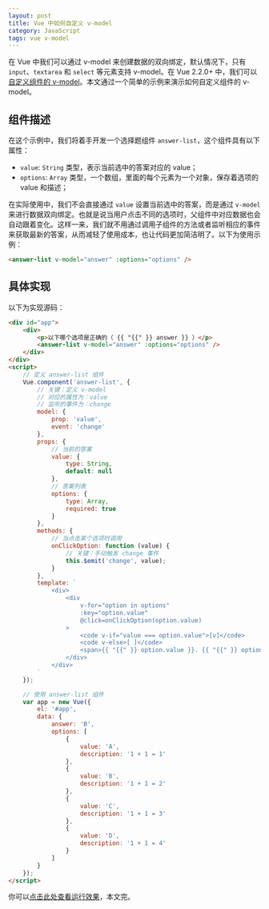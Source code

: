 ```yaml
---
layout: post
title: Vue 中如何自定义 v-model
category: JavaScript
tags: vue v-model
---
```


在 Vue 中我们可以通过 v-model 来创建数据的双向绑定，默认情况下，只有 `input`、`textarea` 和 `select` 等元素支持 v-model。在 Vue 2.2.0+ 中，我们可以[自定义组件的 v-model][vue-v-model]。本文通过一个简单的示例来演示如何自定义组件的 v-model。

[vue-v-model]: https://cn.vuejs.org/v2/guide/components-custom-events.html#%E8%87%AA%E5%AE%9A%E4%B9%89%E7%BB%84%E4%BB%B6%E7%9A%84-v-model

<!--more-->

## 组件描述

在这个示例中，我们将着手开发一个选择题组件 `answer-list`，这个组件具有以下属性：

* `value`: `String` 类型，表示当前选中的答案对应的 value；
* `options`: `Array` 类型，一个数组，里面的每个元素为一个对象，保存着选项的 value 和描述；

在实际使用中，我们不会直接通过 `value` 设置当前选中的答案，而是通过 `v-model` 来进行数据双向绑定。也就是说当用户点击不同的选项时，父组件中对应数据也会自动跟着变化。这样一来，我们就不用通过调用子组件的方法或者监听相应的事件来获取最新的答案，从而减轻了使用成本，也让代码更加简洁明了。以下为使用示例：

```html
<answer-list v-model="answer" :options="options" />
```

## 具体实现

以下为实现源码：

```html
<div id="app">
    <div>
        <p>以下哪个选项是正确的（ {{ "{{" }} answer }} ）</p>
        <answer-list v-model="answer" :options="options" />
    </div>
</div>
<script>
    // 定义 answer-list 组件
    Vue.component('answer-list', {
        // 关键：定义 v-model
        // 对应的属性为：value
        // 监听的事件为：change
        model: {
            prop: 'value',
            event: 'change'
        },
        props: {
            // 当前的答案
            value: {
                type: String,
                default: null
            },
            // 答案列表
            options: {
                type: Array,
                required: true
            }
        },
        methods: {
            // 当点击某个选项时调用
            onClickOption: function (value) {
                // 关键：手动触发 change 事件
                this.$emit('change', value);
            }
        },
        template: `
            <div>
                <div
                    v-for="option in options"
                    :key="option.value"
                    @click=onClickOption(option.value)
                >
                    <code v-if="value === option.value">[v]</code>
                    <code v-else>[ ]</code>
                    <span>{{ "{{" }} option.value }}. {{ "{{" }} option.description }}</span>
                </div>
            </div>
        `
    });

    // 使用 answer-list 组件
    var app = new Vue({
        el: '#app',
        data: {
            answer: 'B',
            options: [
                {
                    value: 'A',
                    description: '1 + 1 = 1'
                },
                {
                    value: 'B',
                    description: '1 + 1 = 2'
                },
                {
                    value: 'C',
                    description: '1 + 1 = 3'
                },
                {
                    value: 'D',
                    description: '1 + 1 = 4'
                }
            ]
        }
    });
</script>
```

你可以[点击此处查看运行效果][demo]，本文完。

[demo]: /shared/demo/vue-define-v-model.html
